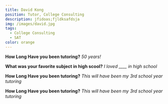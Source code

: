 ```yaml
---
title: David Kong
position: Tutor, College Consulting
description: jfidoas;fjldksafdsja
img: /images/david.jpg
tags:
  - College Consulting
  - SAT
color: orange
---
```

**How Long Have you been tutoring?**
*50 years!*

**What was your favorite subject in high scool?**
*I loved ____ in high school*

**How Long Have you been tutoring?**
*This will have been my 3rd school year tutoring*

**How Long Have you been tutoring?**
*This will have been my 3rd school year tutoring*